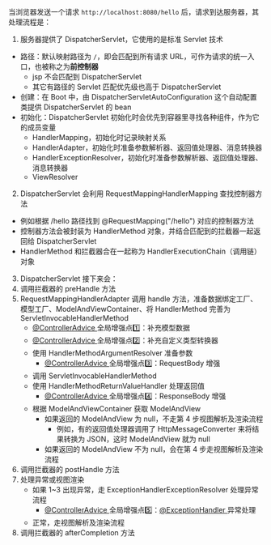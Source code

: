 当浏览器发送一个请求 `http://localhost:8080/hello` 后，请求到达服务器，其处理流程是：

1.  服务器提供了 DispatcherServlet，它使用的是标准 Servlet 技术 
   - 路径：默认映射路径为 `/`，即会匹配到所有请求 URL，可作为请求的统一入口，也被称之为**前控制器** 
      - jsp 不会匹配到 DispatcherServlet
      - 其它有路径的 Servlet 匹配优先级也高于 DispatcherServlet
   - 创建：在 Boot 中，由 DispatcherServletAutoConfiguration 这个自动配置类提供 DispatcherServlet 的 bean
   - 初始化：DispatcherServlet 初始化时会优先到容器里寻找各种组件，作为它的成员变量 
      - HandlerMapping，初始化时记录映射关系
      - HandlerAdapter，初始化时准备参数解析器、返回值处理器、消息转换器
      - HandlerExceptionResolver，初始化时准备参数解析器、返回值处理器、消息转换器
      - ViewResolver
2.  DispatcherServlet 会利用 RequestMappingHandlerMapping 查找控制器方法 
   -  例如根据 /hello 路径找到 @RequestMapping("/hello") 对应的控制器方法 
   -  控制器方法会被封装为 HandlerMethod 对象，并结合匹配到的拦截器一起返回给 DispatcherServlet 
   -  HandlerMethod 和拦截器合在一起称为 HandlerExecutionChain（调用链）对象 
3.  DispatcherServlet 接下来会： 
   1. 调用拦截器的 preHandle 方法
   2. RequestMappingHandlerAdapter 调用 handle 方法，准备数据绑定工厂、模型工厂、ModelAndViewContainer、将 HandlerMethod 完善为 ServletInvocableHandlerMethod 
      - [@ControllerAdvice ](/ControllerAdvice ) 全局增强点1️⃣：补充模型数据 
      - [@ControllerAdvice ](/ControllerAdvice ) 全局增强点2️⃣：补充自定义类型转换器 
      - 使用 HandlerMethodArgumentResolver 准备参数 
         - [@ControllerAdvice ](/ControllerAdvice ) 全局增强点3️⃣：RequestBody 增强 
      - 调用 ServletInvocableHandlerMethod
      - 使用 HandlerMethodReturnValueHandler 处理返回值 
         - [@ControllerAdvice ](/ControllerAdvice ) 全局增强点4️⃣：ResponseBody 增强 
      - 根据 ModelAndViewContainer 获取 ModelAndView 
         - 如果返回的 ModelAndView 为 null，不走第 4 步视图解析及渲染流程 
            - 例如，有的返回值处理器调用了 HttpMessageConverter 来将结果转换为 JSON，这时 ModelAndView 就为 null
         - 如果返回的 ModelAndView 不为 null，会在第 4 步走视图解析及渲染流程
   3. 调用拦截器的 postHandle 方法
   4. 处理异常或视图渲染 
      - 如果 1~3 出现异常，走 ExceptionHandlerExceptionResolver 处理异常流程 
         - [@ControllerAdvice ](/ControllerAdvice ) 全局增强点5️⃣：[@ExceptionHandler ](/ExceptionHandler ) 异常处理 
      - 正常，走视图解析及渲染流程
   5. 调用拦截器的 afterCompletion 方法
